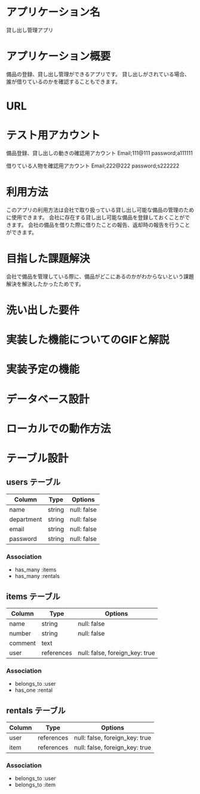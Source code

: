# アプリケーション名

貸し出し管理アプリ

# アプリケーション概要

備品の登録、貸し出し管理ができるアプリです。
貸し出しがされている場合、誰が借りているのかを確認することもできます。

# URL

# テスト用アカウント

備品登録、貸し出しの動きの確認用アカウント
Email;111@111
password;a111111

借りている人物を確認用アカウント
Email;222@222
password;s222222

# 利用方法

このアプリの利用方法は会社で取り扱っている貸し出し可能な備品の管理のために使用できます。
会社に存在する貸し出し可能な備品を登録しておくことができます。
会社の備品を借りた際に借りたことの報告、返却時の報告を行うことができます。

# 目指した課題解決

会社で備品を管理している際に、備品がどこにあるのかがわからないという課題解決を解決したかったためです。

# 洗い出した要件

# 実装した機能についてのGIFと解説

# 実装予定の機能

# データベース設計

# ローカルでの動作方法

# テーブル設計

## users テーブル

| Column     | Type   | Options     |
| ---------- | ------ | ----------- |
| name       | string | null: false |
| department | string | null: false |
| email      | string | null: false |
| password   | string | null: false |

### Association

- has_many :items
- has_many :rentals

## items テーブル

| Column  | Type       | Options                        |
| ------- | ---------- | ------------------------------ |
| name    | string     | null: false                    |
| number  | string     | null: false                    |
| comment | text       |                                |
| user    | references | null: false, foreign_key: true |

### Association

- belongs_to :user
- has_one :rental

## rentals テーブル

| Column     | Type       | Options                        |
| ---------- | ---------- | ------------------------------ |
| user       | references | null: false, foreign_key: true |
| item       | references | null: false, foreign_key: true |

### Association

- belongs_to :user
- belongs_to :item
